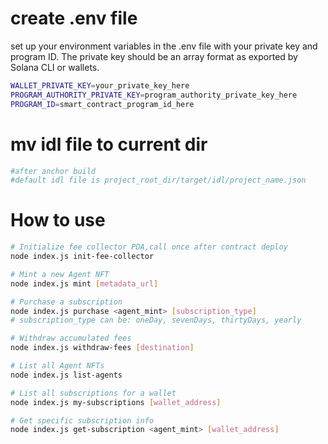 
# create  .env file
set up your environment variables in the .env file with your private key and program ID. The private key should be an array format as exported by Solana CLI or wallets.
``` bash
WALLET_PRIVATE_KEY=your_private_key_here
PROGRAM_AUTHORITY_PRIVATE_KEY=program_authority_private_key_here
PROGRAM_ID=smart_contract_program_id_here
```
# mv idl file to current dir
```bash
#after anchor build
#default idl file is project_root_dir/target/idl/project_name.json
```

# How to use
``` bash
# Initialize fee collector PDA,call once after contract deploy
node index.js init-fee-collector

# Mint a new Agent NFT
node index.js mint [metadata_url]

# Purchase a subscription
node index.js purchase <agent_mint> [subscription_type]
# subscription_type can be: oneDay, sevenDays, thirtyDays, yearly

# Withdraw accumulated fees
node index.js withdraw-fees [destination]

# List all Agent NFTs
node index.js list-agents

# List all subscriptions for a wallet
node index.js my-subscriptions [wallet_address]

# Get specific subscription info
node index.js get-subscription <agent_mint> [wallet_address]
```

